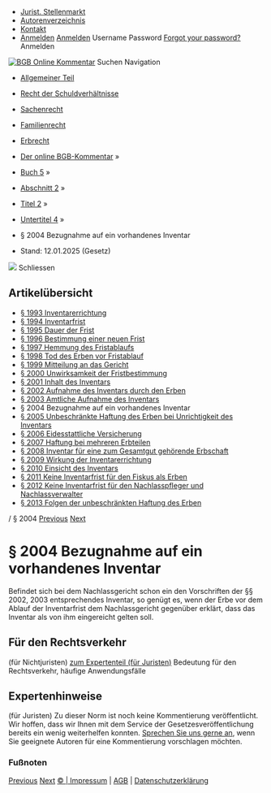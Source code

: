   * [Jurist. Stellenmarkt](https://bgb.kommentar.de/Buch-5/Abschnitt-2/Titel-2/Untertitel-4/</job-board> "Jurist. Stellenmarkt")
  * [Autorenverzeichnis](https://bgb.kommentar.de/Buch-5/Abschnitt-2/Titel-2/Untertitel-4/</Autorenverzeichnis> "Autorenverzeichnis")
  * [Kontakt](https://bgb.kommentar.de/Buch-5/Abschnitt-2/Titel-2/Untertitel-4/</Kontakt>)
  * [Anmelden](https://bgb.kommentar.de/Buch-5/Abschnitt-2/Titel-2/Untertitel-4/<#login> "show login form") [Anmelden](https://bgb.kommentar.de/Buch-5/Abschnitt-2/Titel-2/Untertitel-4/<#> "hide login form") Username Password
[Forgot your password?](https://bgb.kommentar.de/Buch-5/Abschnitt-2/Titel-2/Untertitel-4/</user/forgotpassword>) Anmelden 


[![BGB Online Kommentar](https://bgb.kommentar.de/extension/bgb/design/bgb/images/logo.png)](https://bgb.kommentar.de/Buch-5/Abschnitt-2/Titel-2/Untertitel-4/</> "BGB Online Kommentar")
Suchen
Navigation
  * [Allgemeiner Teil](https://bgb.kommentar.de/Buch-5/Abschnitt-2/Titel-2/Untertitel-4/</Buch-1>)
  * [Recht der Schuldverhältnisse](https://bgb.kommentar.de/Buch-5/Abschnitt-2/Titel-2/Untertitel-4/</Buch-2>)
  * [Sachenrecht](https://bgb.kommentar.de/Buch-5/Abschnitt-2/Titel-2/Untertitel-4/</Buch-3>)
  * [Familienrecht](https://bgb.kommentar.de/Buch-5/Abschnitt-2/Titel-2/Untertitel-4/</Buch-4>)
  * [Erbrecht](https://bgb.kommentar.de/Buch-5/Abschnitt-2/Titel-2/Untertitel-4/</Buch-5>)


  * [Der online BGB-Kommentar](https://bgb.kommentar.de/Buch-5/Abschnitt-2/Titel-2/Untertitel-4/</>) »
  * [Buch 5](https://bgb.kommentar.de/Buch-5/Abschnitt-2/Titel-2/Untertitel-4/</Buch-5>) »
  * [Abschnitt 2](https://bgb.kommentar.de/Buch-5/Abschnitt-2/Titel-2/Untertitel-4/</Buch-5/Abschnitt-2>) »
  * [Titel 2](https://bgb.kommentar.de/Buch-5/Abschnitt-2/Titel-2/Untertitel-4/</Buch-5/Abschnitt-2/Titel-2>) »
  * [Untertitel 4](https://bgb.kommentar.de/Buch-5/Abschnitt-2/Titel-2/Untertitel-4/</Buch-5/Abschnitt-2/Titel-2/Untertitel-4>) »
  * § 2004 Bezugnahme auf ein vorhandenes Inventar 
  * Stand: 12.01.2025 (Gesetz) 


![](https://vg01.met.vgwort.de/na/1c9909529ead4f509072c06d9081a7d5)
Schliessen 
## Artikelübersicht
  * [ § 1993 Inventarerrichtung ](https://bgb.kommentar.de/Buch-5/Abschnitt-2/Titel-2/Untertitel-4/</Buch-5/Abschnitt-2/Titel-2/Untertitel-4/Inventarerrichtung>)
  * [ § 1994 Inventarfrist ](https://bgb.kommentar.de/Buch-5/Abschnitt-2/Titel-2/Untertitel-4/</Buch-5/Abschnitt-2/Titel-2/Untertitel-4/Inventarfrist>)
  * [ § 1995 Dauer der Frist ](https://bgb.kommentar.de/Buch-5/Abschnitt-2/Titel-2/Untertitel-4/</Buch-5/Abschnitt-2/Titel-2/Untertitel-4/Dauer-der-Frist>)
  * [ § 1996 Bestimmung einer neuen Frist ](https://bgb.kommentar.de/Buch-5/Abschnitt-2/Titel-2/Untertitel-4/</Buch-5/Abschnitt-2/Titel-2/Untertitel-4/Bestimmung-einer-neuen-Frist>)
  * [ § 1997 Hemmung des Fristablaufs ](https://bgb.kommentar.de/Buch-5/Abschnitt-2/Titel-2/Untertitel-4/</Buch-5/Abschnitt-2/Titel-2/Untertitel-4/Hemmung-des-Fristablaufs>)
  * [ § 1998 Tod des Erben vor Fristablauf ](https://bgb.kommentar.de/Buch-5/Abschnitt-2/Titel-2/Untertitel-4/</Buch-5/Abschnitt-2/Titel-2/Untertitel-4/Tod-des-Erben-vor-Fristablauf>)
  * [ § 1999 Mitteilung an das Gericht ](https://bgb.kommentar.de/Buch-5/Abschnitt-2/Titel-2/Untertitel-4/</Buch-5/Abschnitt-2/Titel-2/Untertitel-4/Mitteilung-an-das-Gericht>)
  * [ § 2000 Unwirksamkeit der Fristbestimmung ](https://bgb.kommentar.de/Buch-5/Abschnitt-2/Titel-2/Untertitel-4/</Buch-5/Abschnitt-2/Titel-2/Untertitel-4/Unwirksamkeit-der-Fristbestimmung>)
  * [ § 2001 Inhalt des Inventars ](https://bgb.kommentar.de/Buch-5/Abschnitt-2/Titel-2/Untertitel-4/</Buch-5/Abschnitt-2/Titel-2/Untertitel-4/Inhalt-des-Inventars>)
  * [ § 2002 Aufnahme des Inventars durch den Erben ](https://bgb.kommentar.de/Buch-5/Abschnitt-2/Titel-2/Untertitel-4/</Buch-5/Abschnitt-2/Titel-2/Untertitel-4/Aufnahme-des-Inventars-durch-den-Erben>)
  * [ § 2003 Amtliche Aufnahme des Inventars ](https://bgb.kommentar.de/Buch-5/Abschnitt-2/Titel-2/Untertitel-4/</Buch-5/Abschnitt-2/Titel-2/Untertitel-4/Amtliche-Aufnahme-des-Inventars>)
  * § 2004 Bezugnahme auf ein vorhandenes Inventar 
  * [ § 2005 Unbeschränkte Haftung des Erben bei Unrichtigkeit des Inventars ](https://bgb.kommentar.de/Buch-5/Abschnitt-2/Titel-2/Untertitel-4/</Buch-5/Abschnitt-2/Titel-2/Untertitel-4/Unbeschraenkte-Haftung-des-Erben-bei-Unrichtigkeit-des-Inventars>)
  * [ § 2006 Eidesstattliche Versicherung ](https://bgb.kommentar.de/Buch-5/Abschnitt-2/Titel-2/Untertitel-4/</Buch-5/Abschnitt-2/Titel-2/Untertitel-4/Eidesstattliche-Versicherung>)
  * [ § 2007 Haftung bei mehreren Erbteilen ](https://bgb.kommentar.de/Buch-5/Abschnitt-2/Titel-2/Untertitel-4/</Buch-5/Abschnitt-2/Titel-2/Untertitel-4/Haftung-bei-mehreren-Erbteilen>)
  * [ § 2008 Inventar für eine zum Gesamtgut gehörende Erbschaft ](https://bgb.kommentar.de/Buch-5/Abschnitt-2/Titel-2/Untertitel-4/</Buch-5/Abschnitt-2/Titel-2/Untertitel-4/Inventar-fuer-eine-zum-Gesamtgut-gehoerende-Erbschaft>)
  * [ § 2009 Wirkung der Inventarerrichtung ](https://bgb.kommentar.de/Buch-5/Abschnitt-2/Titel-2/Untertitel-4/</Buch-5/Abschnitt-2/Titel-2/Untertitel-4/Wirkung-der-Inventarerrichtung>)
  * [ § 2010 Einsicht des Inventars ](https://bgb.kommentar.de/Buch-5/Abschnitt-2/Titel-2/Untertitel-4/</Buch-5/Abschnitt-2/Titel-2/Untertitel-4/Einsicht-des-Inventars>)
  * [ § 2011 Keine Inventarfrist für den Fiskus als Erben ](https://bgb.kommentar.de/Buch-5/Abschnitt-2/Titel-2/Untertitel-4/</Buch-5/Abschnitt-2/Titel-2/Untertitel-4/Keine-Inventarfrist-fuer-den-Fiskus-als-Erben>)
  * [ § 2012 Keine Inventarfrist für den Nachlasspfleger und Nachlassverwalter ](https://bgb.kommentar.de/Buch-5/Abschnitt-2/Titel-2/Untertitel-4/</Buch-5/Abschnitt-2/Titel-2/Untertitel-4/Keine-Inventarfrist-fuer-den-Nachlasspfleger-und-Nachlassverwalter>)
  * [ § 2013 Folgen der unbeschränkten Haftung des Erben ](https://bgb.kommentar.de/Buch-5/Abschnitt-2/Titel-2/Untertitel-4/</Buch-5/Abschnitt-2/Titel-2/Untertitel-4/Folgen-der-unbeschraenkten-Haftung-des-Erben>)


/ § 2004 
[Previous](https://bgb.kommentar.de/Buch-5/Abschnitt-2/Titel-2/Untertitel-4/</Buch-5/Abschnitt-2/Titel-2/Untertitel-4/Amtliche-Aufnahme-des-Inventars> "§ 2003 Amtliche Aufnahme des Inventars") [Next](https://bgb.kommentar.de/Buch-5/Abschnitt-2/Titel-2/Untertitel-4/</Buch-5/Abschnitt-2/Titel-2/Untertitel-4/Unbeschraenkte-Haftung-des-Erben-bei-Unrichtigkeit-des-Inventars> "§ 2005 Unbeschränkte Haftung des Erben bei Unrichtigkeit des Inventars")
# § 2004 Bezugnahme auf ein vorhandenes Inventar
Befindet sich bei dem Nachlassgericht schon ein den Vorschriften der §§ 2002, 2003 entsprechendes Inventar, so genügt es, wenn der Erbe vor dem Ablauf der Inventarfrist dem Nachlassgericht gegenüber erklärt, dass das Inventar als von ihm eingereicht gelten soll.
## Für den Rechtsverkehr 
(für Nichtjuristen)
[zum Expertenteil (für Juristen)](https://bgb.kommentar.de/Buch-5/Abschnitt-2/Titel-2/Untertitel-4/<#expertenhinweise>)
Bedeutung für den Rechtsverkehr, häufige Anwendungsfälle
## Expertenhinweise
(für Juristen)
Zu dieser Norm ist noch keine Kommentierung veröffentlicht. Wir hoffen, dass wir Ihnen mit dem Service der Gesetzesveröffentlichung bereits ein wenig weiterhelfen konnten. [Sprechen Sie uns gerne an](https://bgb.kommentar.de/Buch-5/Abschnitt-2/Titel-2/Untertitel-4/</Kontakt>), wenn Sie geeignete Autoren für eine Kommentierung vorschlagen möchten. 
### Fußnoten
[Previous](https://bgb.kommentar.de/Buch-5/Abschnitt-2/Titel-2/Untertitel-4/</Buch-5/Abschnitt-2/Titel-2/Untertitel-4/Amtliche-Aufnahme-des-Inventars> "§ 2003 Amtliche Aufnahme des Inventars") [Next](https://bgb.kommentar.de/Buch-5/Abschnitt-2/Titel-2/Untertitel-4/</Buch-5/Abschnitt-2/Titel-2/Untertitel-4/Unbeschraenkte-Haftung-des-Erben-bei-Unrichtigkeit-des-Inventars> "§ 2005 Unbeschränkte Haftung des Erben bei Unrichtigkeit des Inventars")
[© | Impressum](https://bgb.kommentar.de/Buch-5/Abschnitt-2/Titel-2/Untertitel-4/</Kontakt>) | [AGB](https://bgb.kommentar.de/Buch-5/Abschnitt-2/Titel-2/Untertitel-4/</AGB>) | [Datenschutzerklärung](https://bgb.kommentar.de/Buch-5/Abschnitt-2/Titel-2/Untertitel-4/</Datenschutzerklaerung-fuer-Leser>)
